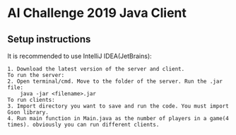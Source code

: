# AI Challenge 2019 Java Client
## Setup instructions

It is recommended to use IntelliJ IDEA(JetBrains):

```
1. Download the latest version of the server and client.
To run the server:
2. Open terminal/cmd. Move to the folder of the server. Run the .jar file:
	java -jar <filename>.jar
To run clients:
3. Import directory you want to save and run the code. You must import Gson library.
4. Run main function in Main.java as the number of players in a game(4 times). obviously you can run different clients.
```





